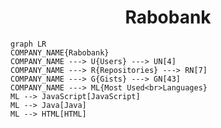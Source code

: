 <h1 align="center">Rabobank</h1>

```mermaid
graph LR
COMPANY_NAME{Rabobank}
COMPANY_NAME ---> U{Users} ---> UN[4]
COMPANY_NAME ---> R{Repositories} ---> RN[7]
COMPANY_NAME ---> G{Gists} ---> GN[43]
COMPANY_NAME ---> ML{Most Used<br>Languages}
ML --> JavaScript[JavaScript]
ML --> Java[Java]
ML --> HTML[HTML]
```
